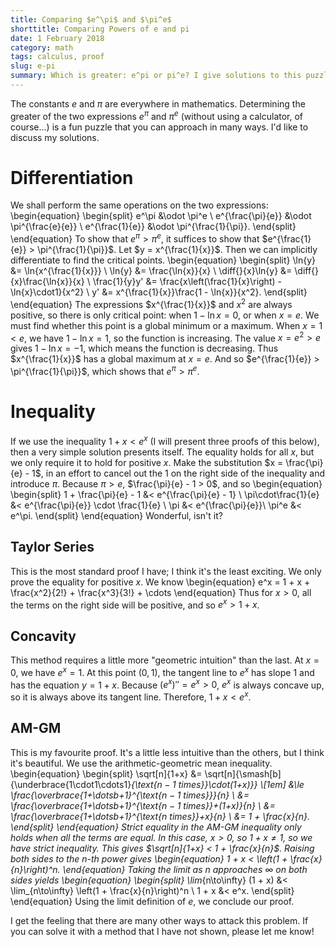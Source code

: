 ```yaml
---
title: Comparing $e^\pi$ and $\pi^e$
shorttitle: Comparing Powers of e and pi
date: 1 February 2018
category: math
tags: calculus, proof
slug: e-pi
summary: Which is greater: e^pi or pi^e? I give solutions to this puzzle by differentiation, Taylor series, concavity, and the arithmetic-geometric mean inequality.
---
```


The constants $e$ and $\pi$ are everywhere in mathematics.
Determining the greater of the two expressions $e^\pi$ and $\pi^e$ (without using a calculator, of course...) is a fun puzzle that you can approach in many ways.
I'd like to discuss my solutions.

# Differentiation
We shall perform the same operations on the two expressions:
\begin{equation}
	\begin{split}
		e^\pi &\odot \pi^e \\
		e^{\frac{\pi}{e}} &\odot \pi^{\frac{e}{e}} \\
		e^{\frac{1}{e}} &\odot \pi^{\frac{1}{\pi}}.
	\end{split}
\end{equation}
To show that $e^\pi > \pi^e$, it suffices to show that $e^{\frac{1}{e}} > \pi^{\frac{1}{\pi}}$.
Let $y = x^{\frac{1}{x}}$.
Then we can implicitly differentiate to find the critical points.
\begin{equation}
	\begin{split}
		\ln{y} &= \ln{x^{\frac{1}{x}}} \\
		\ln{y} &= \frac{\ln{x}}{x} \\
		\diff{}{x}\ln{y} &= \diff{}{x}\frac{\ln{x}}{x} \\
		\frac{1}{y}y' &= \frac{x\left(\frac{1}{x}\right) - \ln{x}\cdot1}{x^2} \\
		y' &= x^{\frac{1}{x}}\frac{1 - \ln{x}}{x^2}.
	\end{split}
\end{equation}
The expressions $x^{\frac{1}{x}}$ and $x^2$ are always positive, so there is only critical point: when $1 - \ln{x} = 0$, or when $x = e$.
We must find whether this point is a global minimum or a maximum.
When $x = 1 < e$, we have $1 - \ln{x} = 1$, so the function is increasing.
The value $x = e^2 > e$ gives $1 - \ln{x} = -1$, which means the function is decreasing.
Thus $x^{\frac{1}{x}}$ has a global maximum at $x = e$.
And so $e^{\frac{1}{e}} > \pi^{\frac{1}{\pi}}$, which shows that $e^\pi > \pi^e$.

# Inequality
If we use the inequality $1 + x < e^x$ (I will present three proofs of this below), then a very simple solution presents itself.
The equality holds for all $x$, but we only require it to hold for positive $x$.
Make the substitution $x = \frac{\pi}{e} - 1$, in an effort to cancel out the 1 on the right side of the inequality and introduce $\pi$.
Because $\pi>e$, $\frac{\pi}{e} - 1 > 0$, and so
\begin{equation}
	\begin{split}
		1 + \frac{\pi}{e} - 1 &< e^{\frac{\pi}{e} - 1} \\
		\pi\cdot\frac{1}{e} &< e^{\frac{\pi}{e}} \cdot \frac{1}{e} \\
		\pi &< e^{\frac{\pi}{e}}\\
		\pi^e &< e^\pi.
	\end{split}
\end{equation}
Wonderful, isn't it?

## Taylor Series
This is the most standard proof I have; I think it's the least exciting.
We only prove the equality for positive $x$.
We know
\begin{equation}
	e^x = 1 + x + \frac{x^2}{2!} + \frac{x^3}{3!} + \cdots
\end{equation}
Thus for $x > 0$, all the terms on the right side will be positive, and so $e^x > 1 + x$.

## Concavity
This method requires a little more "geometric intuition" than the last.
At $x = 0$, we have $e^x = 1$.
At this point $(0,1)$, the tangent line to $e^x$ has slope $1$ and has the equation $y = 1 + x$.
Because $(e^x)'' = e^x > 0$, $e^x$ is always concave up, so it is always above its tangent line.
Therefore, $1 + x < e^x$.

## AM-GM
This is my favourite proof.
It's a little less intuitive than the others, but I think it's beautiful.
We use the arithmetic-geometric mean inequality.
\begin{equation}
	\begin{split}
		\sqrt[n]{1+x} &= \sqrt[n]{\smash[b]{\underbrace{1\cdot1\cdots1}_{\text{$n-1$ times}}\cdot(1+x)}} \\[1em]
		&\le \frac{\overbrace{1+\dotsb+1}^{\text{$n-1$ times}}}{n} \\
		&= \frac{\overbrace{1+\dotsb+1}^{\text{$n-1$ times}}+(1+x)}{n} \\
		&= \frac{\overbrace{1+\dotsb+1}^{\text{$n$ times}}+x}{n} \\
		&= 1 + \frac{x}{n}.
	\end{split}
\end{equation}
Strict equality in the AM-GM inequality only holds when all the terms are equal.
In this case, $x > 0$, so $1 + x \neq 1$, so we have strict inequality.
This gives $\sqrt[n]{1+x} < 1 + \frac{x}{n}$.
Raising both sides to the $n$-th power gives
\begin{equation}
	1 + x < \left(1 + \frac{x}{n}\right)^n.
\end{equation}
Taking the limit as $n$ approaches $\infty$ on both sides yields
\begin{equation}
	\begin{split}
		\lim_{n\to\infty} (1 + x) &< \lim_{n\to\infty} \left(1 + \frac{x}{n}\right)^n \\
		1 + x &< e^x.
	\end{split}
\end{equation}
Using the limit definition of $e$, we conclude our proof.

I get the feeling that there are many other ways to attack this problem. If you can solve it with a method that I have not shown, please let me know!